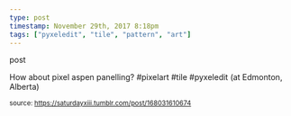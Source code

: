 ```yaml
---
type: post
timestamp: November 29th, 2017 8:18pm
tags: ["pyxeledit", "tile", "pattern", "art"]
---
```

post
<a href="https://www.instagram.com/p/BcGpv-inPfr/ "></a>

How about pixel aspen panelling? #pixelart  #tile #pyxeledit  (at Edmonton, Alberta)
 
      
      
      
      
      
  
<small>source: https://saturdayxiii.tumblr.com/post/168031610674</small>